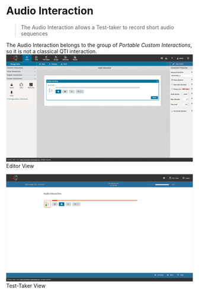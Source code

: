 <!--
tags: []

--> 

# Audio Interaction

> The Audio Interaction allows a Test-taker to record short audio sequences

The Audio Interaction belongs to the group of *Portable Custom Interactions*, so it is not a classical QTI interaction.
![Audio Interaction](../resources/backend/items/authoring/interactions/pci/audio-interaction.png)
Editor View

![Audio Interaction](../resources/delivery/interactions/pci/audio-interaction.png)
Test-Taker View

